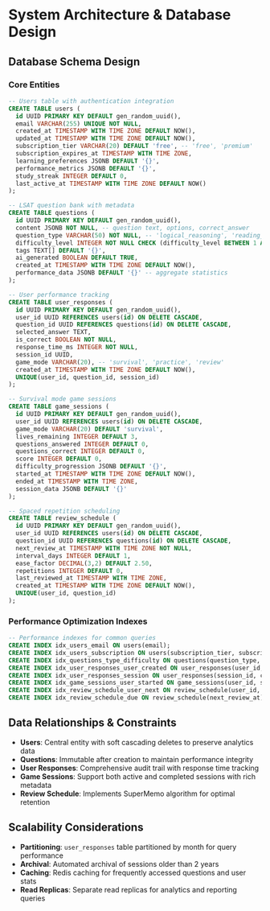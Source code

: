 # System Architecture & Database Design

## Database Schema Design

### Core Entities
```sql
-- Users table with authentication integration
CREATE TABLE users (
  id UUID PRIMARY KEY DEFAULT gen_random_uuid(),
  email VARCHAR(255) UNIQUE NOT NULL,
  created_at TIMESTAMP WITH TIME ZONE DEFAULT NOW(),
  updated_at TIMESTAMP WITH TIME ZONE DEFAULT NOW(),
  subscription_tier VARCHAR(20) DEFAULT 'free', -- 'free', 'premium'
  subscription_expires_at TIMESTAMP WITH TIME ZONE,
  learning_preferences JSONB DEFAULT '{}',
  performance_metrics JSONB DEFAULT '{}',
  study_streak INTEGER DEFAULT 0,
  last_active_at TIMESTAMP WITH TIME ZONE DEFAULT NOW()
);

-- LSAT question bank with metadata
CREATE TABLE questions (
  id UUID PRIMARY KEY DEFAULT gen_random_uuid(),
  content JSONB NOT NULL, -- question text, options, correct_answer
  question_type VARCHAR(50) NOT NULL, -- 'logical_reasoning', 'reading_comprehension', etc.
  difficulty_level INTEGER NOT NULL CHECK (difficulty_level BETWEEN 1 AND 10),
  tags TEXT[] DEFAULT '{}',
  ai_generated BOOLEAN DEFAULT TRUE,
  created_at TIMESTAMP WITH TIME ZONE DEFAULT NOW(),
  performance_data JSONB DEFAULT '{}' -- aggregate statistics
);

-- User performance tracking
CREATE TABLE user_responses (
  id UUID PRIMARY KEY DEFAULT gen_random_uuid(),
  user_id UUID REFERENCES users(id) ON DELETE CASCADE,
  question_id UUID REFERENCES questions(id) ON DELETE CASCADE,
  selected_answer TEXT,
  is_correct BOOLEAN NOT NULL,
  response_time_ms INTEGER NOT NULL,
  session_id UUID,
  game_mode VARCHAR(20), -- 'survival', 'practice', 'review'
  created_at TIMESTAMP WITH TIME ZONE DEFAULT NOW(),
  UNIQUE(user_id, question_id, session_id)
);

-- Survival mode game sessions
CREATE TABLE game_sessions (
  id UUID PRIMARY KEY DEFAULT gen_random_uuid(),
  user_id UUID REFERENCES users(id) ON DELETE CASCADE,
  game_mode VARCHAR(20) DEFAULT 'survival',
  lives_remaining INTEGER DEFAULT 3,
  questions_answered INTEGER DEFAULT 0,
  questions_correct INTEGER DEFAULT 0,
  score INTEGER DEFAULT 0,
  difficulty_progression JSONB DEFAULT '{}',
  started_at TIMESTAMP WITH TIME ZONE DEFAULT NOW(),
  ended_at TIMESTAMP WITH TIME ZONE,
  session_data JSONB DEFAULT '{}'
);

-- Spaced repetition scheduling
CREATE TABLE review_schedule (
  id UUID PRIMARY KEY DEFAULT gen_random_uuid(),
  user_id UUID REFERENCES users(id) ON DELETE CASCADE,
  question_id UUID REFERENCES questions(id) ON DELETE CASCADE,
  next_review_at TIMESTAMP WITH TIME ZONE NOT NULL,
  interval_days INTEGER DEFAULT 1,
  ease_factor DECIMAL(3,2) DEFAULT 2.50,
  repetitions INTEGER DEFAULT 0,
  last_reviewed_at TIMESTAMP WITH TIME ZONE,
  created_at TIMESTAMP WITH TIME ZONE DEFAULT NOW(),
  UNIQUE(user_id, question_id)
);
```

### Performance Optimization Indexes
```sql
-- Performance indexes for common queries
CREATE INDEX idx_users_email ON users(email);
CREATE INDEX idx_users_subscription ON users(subscription_tier, subscription_expires_at);
CREATE INDEX idx_questions_type_difficulty ON questions(question_type, difficulty_level);
CREATE INDEX idx_user_responses_user_created ON user_responses(user_id, created_at DESC);
CREATE INDEX idx_user_responses_session ON user_responses(session_id, created_at);
CREATE INDEX idx_game_sessions_user_started ON game_sessions(user_id, started_at DESC);
CREATE INDEX idx_review_schedule_user_next ON review_schedule(user_id, next_review_at);
CREATE INDEX idx_review_schedule_due ON review_schedule(next_review_at) WHERE next_review_at <= NOW();
```

## Data Relationships & Constraints
- **Users**: Central entity with soft cascading deletes to preserve analytics data
- **Questions**: Immutable after creation to maintain performance integrity
- **User Responses**: Comprehensive audit trail with response time tracking
- **Game Sessions**: Support both active and completed sessions with rich metadata
- **Review Schedule**: Implements SuperMemo algorithm for optimal retention

## Scalability Considerations
- **Partitioning**: `user_responses` table partitioned by month for query performance
- **Archival**: Automated archival of sessions older than 2 years
- **Caching**: Redis caching for frequently accessed questions and user stats
- **Read Replicas**: Separate read replicas for analytics and reporting queries